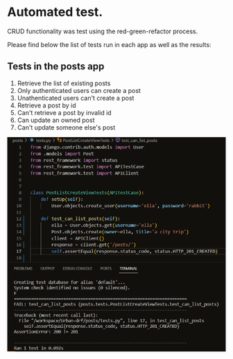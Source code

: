 # Automated test.

CRUD functionality was test using the red-green-refactor process.

Please find below the list of tests run in each app as well as the results:

## Tests in the posts app

1. Retrieve the list of existing posts
2. Only authenticated users can create a post
3. Unathenticated users can't create a post
4. Retrieve a post by id
5. Can't retrieve a post by invalid id
6. Can update an owned post
7. Can't update someone else's post

![result_posts_tests](/static/images/test/picture_1.png)

